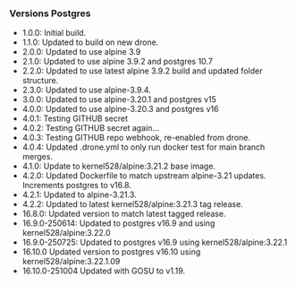 ### Versions  Postgres
* 1.0.0:  Initial build.
* 1.1.0:  Updated to build on new drone.
* 2.0.0:  Updated to use alpine 3.9
* 2.1.0:  Updated to use alpine 3.9.2 and postgres 10.7
* 2.2.0:  Updated to use latest alpine 3.9.2 build and updated folder structure.
* 2.3.0:  Updated to use alpine-3.9.4.
* 3.0.0:  Updated to use alpine-3.20.1 and postgres v15
* 4.0.0:  Updated to use alpine-3.20.3 and postgres v16
* 4.0.1:  Testing GITHUB secret
* 4.0.2:  Testing GITHUB secret again...
* 4.0.3:  Testing GITHUB repo webhook, re-enabled from drone.
* 4.0.4:  Updated .drone.yml to only run docker test for main branch merges.
* 4.1.0:  Update to kernel528/alpine:3.21.2 base image.
* 4.2.0:  Updated Dockerfile to match upstream alpine-3.21 updates.  Increments postgres to v16.8.
* 4.2.1:  Updated to alpine-3.21.3. 
* 4.2.2:  Updated to latest kernel528/alpine:3.21.3 tag release.
* 16.8.0: Updated version to match latest tagged release. 
* 16.9.0-250614: Updated to postgres v16.9 and using kernel528/alpine:3.22.0
* 16.9.0-250725: Updated to postgres v16.9 using kernel528/alpine:3.22.1
* 16.10.0 Updated version to postgres v16.10 using kernel528/alpine:3.22.1.09
* 16.10.0-251004 Updated with GOSU to v1.19.